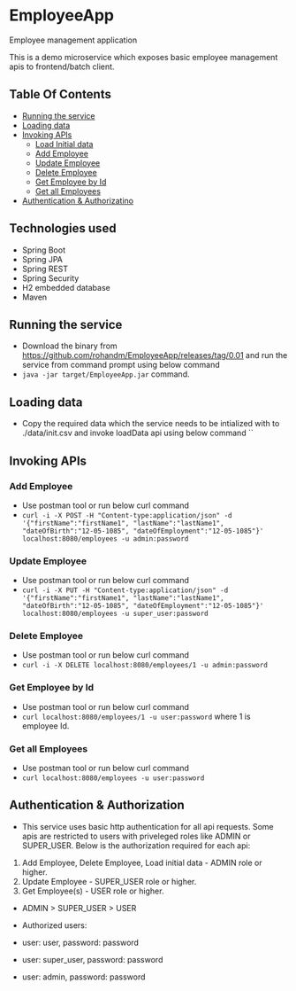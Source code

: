 # EmployeeApp
Employee management application

This is a demo microservice which exposes basic employee management apis to frontend/batch client.

## Table Of Contents
* [Running the service](#execute-app)
* [Loading data](#load-data)
* [Invoking APIs](#invoke-app)
  * [Load Initial data](#load-data)
  * [Add Employee](#add-emp)
  * [Update Employee](#update-emp)
  * [Delete Employee](#delete-emp)
  * [Get Employee by Id](#get-emp)
  * [Get all Employees](#get-all-emp)
* [Authentication & Authorizatino](#auth)

## <a name="tech"></a>Technologies used
  * Spring Boot
  * Spring JPA
  * Spring REST
  * Spring Security
  * H2 embedded database
  * Maven
## <a name="execute-app"></a>Running the service
  * Download the binary from https://github.com/rohandm/EmployeeApp/releases/tag/0.01 and run the service from command prompt using below command
  * `java -jar target/EmployeeApp.jar` command.
  
## <a name="load-data"></a>Loading data
  * Copy the required data which the service needs to be intialized with to ./data/init.csv and invoke loadData api using below command
  ``
## <a name="invoke-app"></a>Invoking APIs
  ### <a name="add-emp"></a>Add Employee
  * Use postman tool or run below curl command
  * `curl -i -X POST -H "Content-type:application/json" -d '{"firstName":"firstName1", "lastName":"lastName1", "dateOfBirth":"12-05-1085", "dateOfEmployment":"12-05-1085"}' localhost:8080/employees -u admin:password`
  
  ### <a name="update-emp"></a>Update Employee
  * Use postman tool or run below curl command
  * `curl -i -X PUT -H "Content-type:application/json" -d '{"firstName":"firstName1", "lastName":"lastName1", "dateOfBirth":"12-05-1085", "dateOfEmployment":"12-05-1085"}' localhost:8080/employees -u super_user:password`
  
  ### <a name="delete-emp"></a>Delete Employee
  * Use postman tool or run below curl command
  * `curl -i -X DELETE localhost:8080/employees/1 -u admin:password`
  
  ### <a name="get-emp"></a>Get Employee by Id
  * Use postman tool or run below curl command
  * `curl localhost:8080/employees/1 -u user:password` where 1 is employee Id.
  
  ### <a name="get-all-emp"></a>Get all Employees
  * Use postman tool or run below curl command
  * `curl localhost:8080/employees -u user:password`
  
 ## <a name="auth"></a>Authentication & Authorization
  * This service uses basic http authentication for all api requests. Some apis are restricted to users with priveleged roles like ADMIN or SUPER_USER. Below is the authorization required for each api:
  1) Add Employee, Delete Employee, Load initial data - ADMIN role or higher.
  2) Update Employee - SUPER_USER role or higher.
  3) Get Employee(s) - USER role or higher.
  * ADMIN > SUPER_USER > USER
  
  * Authorized users:
   * user: user, password: password 
   * user: super_user, password: password 
   * user: admin, password: password 


